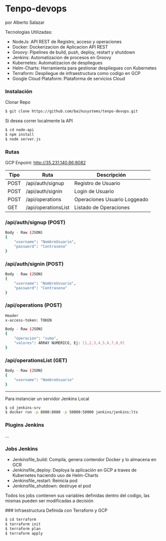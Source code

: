 # Tenpo-devops
por Alberto Salazar

Tecnologias Utilizadas:
  - NodeJs: API REST de Registro, acceso y operaciones 
  - Docker: Dockerizacion de Aplicacion API REST
  - Groovy: Pipelines de build, push, deploy, restart y shutdown
  - Jenkins: Automatizacion de procesos en Groovy
  - Kubernetes: Automatizacion de despliegues
  - Helm-Charts: Herramienta para gestionar despliegues con Kubernetes
  - Terraform: Despliegue de infraestructura como codigo en GCP
  - Google Cloud Plataform: Plataforma de servicios Cloud
  
### Instalación
Clonar Repo
```sh
$ git clone https://github.com/baihusystems/tenpo-devops.git
```

Si desea correr localmente la API
```sh
$ cd node-api
$ npm install
$ node server.js
```

### Rutas
GCP Enpoint: http://35.231.140.86:8082

|Tipo| Ruta | Descripción |
|------| ------ | ------ |
|POST| /api/auth/signup | Registro de Usuario |
|POST| /api/auth/signin | Login de Usuario |
|POST| /api/operations | Operaciones Usuario Loggeado |
|GET| /api/operationsList | Listado de Operaciones |

### /api/auth/signup (POST)
```sh
Body - Raw (JSON)
{
    "username": "NombreUsuario",
    "password": "Contrasena"
}
```

### /api/auth/signin (POST)
```sh
Body - Raw (JSON)
{
    "username": "NombreUsuario",
    "password": "Contrasena"
}
```

### /api/operations (POST)
```sh
Header
x-access-token: TOKEN

Body - Raw (JSON)
{
    "operacion": "suma",
    "valores": ARRAY NUMERICO, Ej: [1,2,3,4,5,6,7,8,9]
}
```

### /api/operationsList (GET)
```sh
Body - Raw (JSON)
{
    "username": "NombreUsuario"
}
```

-----------------------------------

Para instanciar un servidor Jenkins Local
```sh
$ cd jenkins-srv
$ docker run -p 8080:8080 -p 50000:50000 jenkins/jenkins:lts
```

### Plugins Jenkins
...

### Jobs Jenkins
- Jenkinsfile_build: Compila, genera contendor Docker y lo almacena en GCR
- Jenkinsfile_deploy: Deploya la aplicación en GCP a traves de Kubernetes haciendo uso de Helm-Charts
- Jenkinsfile_restart: Reinicia pod
- Jenkinsfile_shutdown: destruye el pod

Todos los jobs contienen sus variables definidas dentro del codigo, las mismas pueden ser modificadas a decisión

### Infraestructura
Definida con Terraform y GCP

```sh
$ cd terraform
$ terraform init
$ terraform plan
$ terraform apply
```